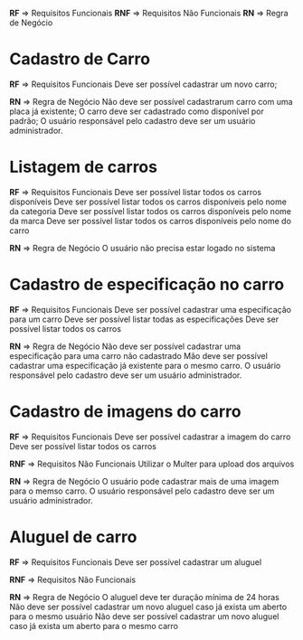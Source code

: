 **RF** => Requisitos Funcionais
**RNF** => Requisitos Não Funcionais
**RN** => Regra de Negócio


# Cadastro de Carro
**RF** => Requisitos Funcionais
Deve ser possível cadastrar um novo carro;

**RN** => Regra de Negócio
Não deve ser possível cadastrarum carro com uma placa já existente;
O carro deve ser cadastrado como disponível por padrão;
O usuário responsável pelo cadastro deve ser um usuário administrador.

# Listagem de carros

**RF** => Requisitos Funcionais
Deve ser possível listar todos os carros disponíveis
Deve ser possível listar todos os carros disponíveis pelo nome da categoria
Deve ser possível listar todos os carros disponíveis pelo nome da marca
Deve ser possível listar todos os carros disponíveis pelo nome do carro

**RN** => Regra de Negócio
O usuário não precisa estar logado no sistema

# Cadastro de especificação no carro

**RF** => Requisitos Funcionais
Deve ser possível cadastrar uma especificação para um carro
Deve ser possível listar todas as especificações
Deve ser possível listar todos os carros

**RN** => Regra de Negócio
Não deve ser possível cadastrar uma especificação para uma carro não cadastrado
Mão deve ser possível cadastrar uma especificação já existente para o mesmo carro.
O usuário responsável pelo cadastro deve ser um usuário administrador.


# Cadastro de imagens do carro

**RF** => Requisitos Funcionais
Deve ser possível cadastrar a imagem do carro
Deve ser possível listar todos os carros

**RNF** => Requisitos Não Funcionais
Utilizar o Multer para upload dos arquivos

**RN** => Regra de Negócio
O usuário pode cadastrar mais de uma imagem para o memso carro.
O usuário responsável pelo cadastro deve ser um usuário administrador.

# Aluguel de carro
**RF** => Requisitos Funcionais
Deve ser possível cadastrar um aluguel

**RNF** => Requisitos Não Funcionais

**RN** => Regra de Negócio
O aluguel deve ter duração mínima de 24 horas
Não deve ser possível cadastrar um novo aluguel caso já exista um aberto para o mesmo usuário
Não deve ser possível cadastrar um novo aluguel caso já exista um aberto para o mesmo carro
